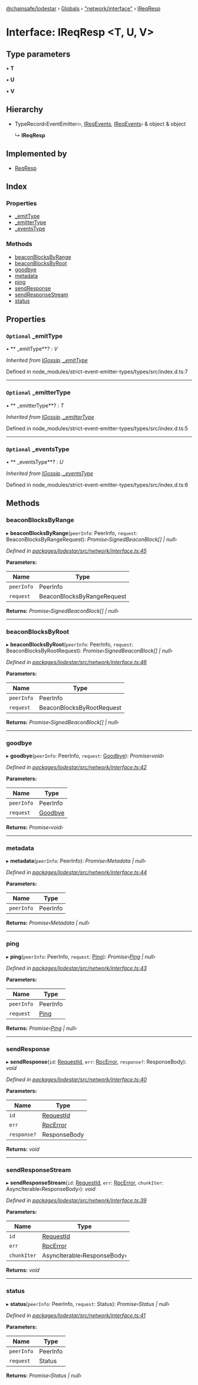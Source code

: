 [@chainsafe/lodestar](../README.md) › [Globals](../globals.md) › ["network/interface"](../modules/_network_interface_.md) › [IReqResp](_network_interface_.ireqresp.md)

# Interface: IReqResp <**T, U, V**>

## Type parameters

▪ **T**

▪ **U**

▪ **V**

## Hierarchy

* TypeRecord‹EventEmitter‹›, [IReqEvents](_network_interface_.ireqevents.md), [IReqEvents](_network_interface_.ireqevents.md)› & object & object

  ↳ **IReqResp**

## Implemented by

* [ReqResp](../classes/_network_reqresp_.reqresp.md)

## Index

### Properties

* [ _emitType](_network_interface_.ireqresp.md#optional--_emittype)
* [ _emitterType](_network_interface_.ireqresp.md#optional--_emittertype)
* [ _eventsType](_network_interface_.ireqresp.md#optional--_eventstype)

### Methods

* [beaconBlocksByRange](_network_interface_.ireqresp.md#beaconblocksbyrange)
* [beaconBlocksByRoot](_network_interface_.ireqresp.md#beaconblocksbyroot)
* [goodbye](_network_interface_.ireqresp.md#goodbye)
* [metadata](_network_interface_.ireqresp.md#metadata)
* [ping](_network_interface_.ireqresp.md#ping)
* [sendResponse](_network_interface_.ireqresp.md#sendresponse)
* [sendResponseStream](_network_interface_.ireqresp.md#sendresponsestream)
* [status](_network_interface_.ireqresp.md#status)

## Properties

### `Optional`  _emitType

• ** _emitType**? : *V*

*Inherited from [IGossip](_network_gossip_interface_.igossip.md).[ _emitType](_network_gossip_interface_.igossip.md#optional--_emittype)*

Defined in node_modules/strict-event-emitter-types/types/src/index.d.ts:7

___

### `Optional`  _emitterType

• ** _emitterType**? : *T*

*Inherited from [IGossip](_network_gossip_interface_.igossip.md).[ _emitterType](_network_gossip_interface_.igossip.md#optional--_emittertype)*

Defined in node_modules/strict-event-emitter-types/types/src/index.d.ts:5

___

### `Optional`  _eventsType

• ** _eventsType**? : *U*

*Inherited from [IGossip](_network_gossip_interface_.igossip.md).[ _eventsType](_network_gossip_interface_.igossip.md#optional--_eventstype)*

Defined in node_modules/strict-event-emitter-types/types/src/index.d.ts:6

## Methods

###  beaconBlocksByRange

▸ **beaconBlocksByRange**(`peerInfo`: PeerInfo, `request`: BeaconBlocksByRangeRequest): *Promise‹SignedBeaconBlock[] | null›*

*Defined in [packages/lodestar/src/network/interface.ts:45](https://github.com/ChainSafe/lodestar/blob/e23248925/packages/lodestar/src/network/interface.ts#L45)*

**Parameters:**

Name | Type |
------ | ------ |
`peerInfo` | PeerInfo |
`request` | BeaconBlocksByRangeRequest |

**Returns:** *Promise‹SignedBeaconBlock[] | null›*

___

###  beaconBlocksByRoot

▸ **beaconBlocksByRoot**(`peerInfo`: PeerInfo, `request`: BeaconBlocksByRootRequest): *Promise‹SignedBeaconBlock[] | null›*

*Defined in [packages/lodestar/src/network/interface.ts:46](https://github.com/ChainSafe/lodestar/blob/e23248925/packages/lodestar/src/network/interface.ts#L46)*

**Parameters:**

Name | Type |
------ | ------ |
`peerInfo` | PeerInfo |
`request` | BeaconBlocksByRootRequest |

**Returns:** *Promise‹SignedBeaconBlock[] | null›*

___

###  goodbye

▸ **goodbye**(`peerInfo`: PeerInfo, `request`: [Goodbye](../enums/_constants_network_.method.md#goodbye)): *Promise‹void›*

*Defined in [packages/lodestar/src/network/interface.ts:42](https://github.com/ChainSafe/lodestar/blob/e23248925/packages/lodestar/src/network/interface.ts#L42)*

**Parameters:**

Name | Type |
------ | ------ |
`peerInfo` | PeerInfo |
`request` | [Goodbye](../enums/_constants_network_.method.md#goodbye) |

**Returns:** *Promise‹void›*

___

###  metadata

▸ **metadata**(`peerInfo`: PeerInfo): *Promise‹Metadata | null›*

*Defined in [packages/lodestar/src/network/interface.ts:44](https://github.com/ChainSafe/lodestar/blob/e23248925/packages/lodestar/src/network/interface.ts#L44)*

**Parameters:**

Name | Type |
------ | ------ |
`peerInfo` | PeerInfo |

**Returns:** *Promise‹Metadata | null›*

___

###  ping

▸ **ping**(`peerInfo`: PeerInfo, `request`: [Ping](../enums/_constants_network_.method.md#ping)): *Promise‹[Ping](../enums/_constants_network_.method.md#ping) | null›*

*Defined in [packages/lodestar/src/network/interface.ts:43](https://github.com/ChainSafe/lodestar/blob/e23248925/packages/lodestar/src/network/interface.ts#L43)*

**Parameters:**

Name | Type |
------ | ------ |
`peerInfo` | PeerInfo |
`request` | [Ping](../enums/_constants_network_.method.md#ping) |

**Returns:** *Promise‹[Ping](../enums/_constants_network_.method.md#ping) | null›*

___

###  sendResponse

▸ **sendResponse**(`id`: [RequestId](../modules/_constants_network_.md#requestid), `err`: [RpcError](../classes/_network_error_.rpcerror.md), `response?`: ResponseBody): *void*

*Defined in [packages/lodestar/src/network/interface.ts:40](https://github.com/ChainSafe/lodestar/blob/e23248925/packages/lodestar/src/network/interface.ts#L40)*

**Parameters:**

Name | Type |
------ | ------ |
`id` | [RequestId](../modules/_constants_network_.md#requestid) |
`err` | [RpcError](../classes/_network_error_.rpcerror.md) |
`response?` | ResponseBody |

**Returns:** *void*

___

###  sendResponseStream

▸ **sendResponseStream**(`id`: [RequestId](../modules/_constants_network_.md#requestid), `err`: [RpcError](../classes/_network_error_.rpcerror.md), `chunkIter`: AsyncIterable‹ResponseBody›): *void*

*Defined in [packages/lodestar/src/network/interface.ts:39](https://github.com/ChainSafe/lodestar/blob/e23248925/packages/lodestar/src/network/interface.ts#L39)*

**Parameters:**

Name | Type |
------ | ------ |
`id` | [RequestId](../modules/_constants_network_.md#requestid) |
`err` | [RpcError](../classes/_network_error_.rpcerror.md) |
`chunkIter` | AsyncIterable‹ResponseBody› |

**Returns:** *void*

___

###  status

▸ **status**(`peerInfo`: PeerInfo, `request`: Status): *Promise‹Status | null›*

*Defined in [packages/lodestar/src/network/interface.ts:41](https://github.com/ChainSafe/lodestar/blob/e23248925/packages/lodestar/src/network/interface.ts#L41)*

**Parameters:**

Name | Type |
------ | ------ |
`peerInfo` | PeerInfo |
`request` | Status |

**Returns:** *Promise‹Status | null›*
